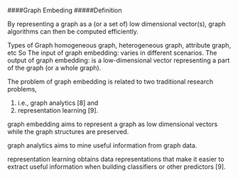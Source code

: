 ####Graph Embeding
#####Definition

By representing a graph as a (or a set of) low dimensional vector(s), graph algorithms can then be computed efficiently.

Types of Graph
homogeneous graph, heterogeneous graph, attribute graph, etc So 
The input of graph embedding: varies in different scenarios. 
The output of graph embedding: is a low-dimensional vector representing a part of the graph (or a whole graph).

The problem of graph embedding 
is related to two traditional research problems, 
1. i.e., graph analytics [8] and
2. representation learning [9]. 

graph embedding aims to represent a graph as low dimensional vectors while
the graph structures are preserved.

graph analytics aims to mine useful information from graph data.

representation learning obtains data representations that make it easier to extract useful information when building classifiers or other predictors [9].